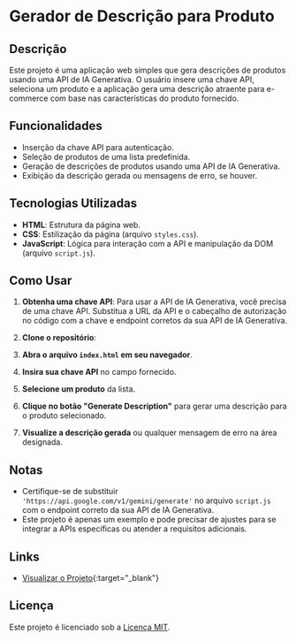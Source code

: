 # Gerador de Descrição para Produto

## Descrição

Este projeto é uma aplicação web simples que gera descrições de produtos usando uma API de IA Generativa. O usuário insere uma chave API, seleciona um produto e a aplicação gera uma descrição atraente para e-commerce com base nas características do produto fornecido.

## Funcionalidades

- Inserção da chave API para autenticação.
- Seleção de produtos de uma lista predefinida.
- Geração de descrições de produtos usando uma API de IA Generativa.
- Exibição da descrição gerada ou mensagens de erro, se houver.

## Tecnologias Utilizadas

- **HTML**: Estrutura da página web.
- **CSS**: Estilização da página (arquivo `styles.css`).
- **JavaScript**: Lógica para interação com a API e manipulação da DOM (arquivo `script.js`).

## Como Usar

1. **Obtenha uma chave API**: Para usar a API de IA Generativa, você precisa de uma chave API. Substitua a URL da API e o cabeçalho de autorização no código com a chave e endpoint corretos da sua API de IA Generativa.

2. **Clone o repositório**:

3. **Abra o arquivo `index.html` em seu navegador**.

4. **Insira sua chave API** no campo fornecido.

5. **Selecione um produto** da lista.

6. **Clique no botão "Generate Description"** para gerar uma descrição para o produto selecionado.

7. **Visualize a descrição gerada** ou qualquer mensagem de erro na área designada.

## Notas

- Certifique-se de substituir `'https://api.google.com/v1/gemini/generate'` no arquivo `script.js` com o endpoint correto da sua API de IA Generativa.
- Este projeto é apenas um exemplo e pode precisar de ajustes para se integrar a APIs específicas ou atender a requisitos adicionais.

## Links

- [Visualizar o Projeto](https://ioshua-n.github.io/api-ia-generativa-hightech/){:target="_blank"}

## Licença

Este projeto é licenciado sob a [Licença MIT](LICENSE).
